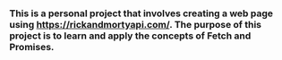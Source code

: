 ### This is a personal project that involves creating a web page using https://rickandmortyapi.com/. The purpose of this project is to learn and apply the concepts of Fetch and Promises.
